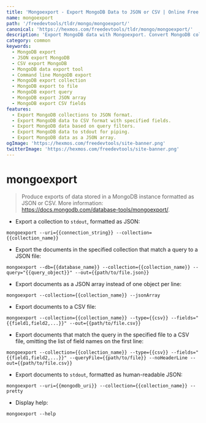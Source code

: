 ```yaml
---
title: 'Mongoexport - Export MongoDB Data to JSON or CSV | Online Free DevTools by Hexmos'
name: mongoexport
path: '/freedevtools/tldr/mongo/mongoexport/'
canonical: 'https://hexmos.com/freedevtools/tldr/mongo/mongoexport/'
description: 'Export MongoDB data with Mongoexport. Convert MongoDB collections to JSON or CSV format for data analysis and migration. Free online tool, no registration required.'
category: common
keywords:
  - MongoDB export
  - JSON export MongoDB
  - CSV export MongoDB
  - MongoDB data export tool
  - Command line MongoDB export
  - MongoDB export collection
  - MongoDB export to file
  - MongoDB export query
  - MongoDB export JSON array
  - MongoDB export CSV fields
features:
  - Export MongoDB collections to JSON format.
  - Export MongoDB data to CSV format with specified fields.
  - Export MongoDB data based on query filters.
  - Export MongoDB data to stdout for piping.
  - Export MongoDB data as a JSON array.
ogImage: 'https://hexmos.com/freedevtools/site-banner.png'
twitterImage: 'https://hexmos.com/freedevtools/site-banner.png'
---
```


# mongoexport

> Produce exports of data stored in a MongoDB instance formatted as JSON or CSV.
> More information: <https://docs.mongodb.com/database-tools/mongoexport/>.

- Export a collection to `stdout`, formatted as JSON:

`mongoexport --uri={{connection_string}} --collection={{collection_name}}`

- Export the documents in the specified collection that match a query to a JSON file:

`mongoexport --db={{database_name}} --collection={{collection_name}} --query="{{query_object}}" --out={{path/to/file.json}}`

- Export documents as a JSON array instead of one object per line:

`mongoexport --collection={{collection_name}} --jsonArray`

- Export documents to a CSV file:

`mongoexport --collection={{collection_name}} --type={{csv}} --fields="{{field1,field2,...}}" --out={{path/to/file.csv}}`

- Export documents that match the query in the specified file to a CSV file, omitting the list of field names on the first line:

`mongoexport --collection={{collection_name}} --type={{csv}} --fields="{{field1,field2,...}}" --queryFile={{path/to/file}} --noHeaderLine --out={{path/to/file.csv}}`

- Export documents to `stdout`, formatted as human-readable JSON:

`mongoexport --uri={{mongodb_uri}} --collection={{collection_name}} --pretty`

- Display help:

`mongoexport --help`
